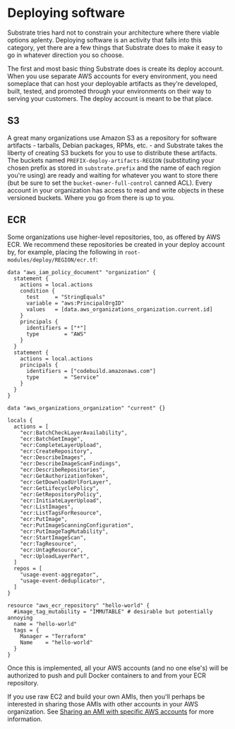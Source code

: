 # Deploying software

Substrate tries hard not to constrain your architecture where there viable options aplenty. Deploying software is an activity that falls into this category, yet there are a few things that Substrate does to make it easy to go in whatever direction you so choose.

The first and most basic thing Substrate does is create its deploy account. When you use separate AWS accounts for every environment, you need someplace that can host your deployable artifacts as they're developed, built, tested, and promoted through your environments on their way to serving your customers. The deploy account is meant to be that place.

## S3

A great many organizations use Amazon S3 as a repository for software artifacts - tarballs, Debian packages, RPMs, etc. - and Substrate takes the liberty of creating S3 buckets for you to use to distribute these artifacts. The buckets named `PREFIX-deploy-artifacts-REGION` (substituting your chosen prefix as stored in `substrate.prefix` and the name of each region you're using) are ready and waiting for whatever you want to store there (but be sure to set the `bucket-owner-full-control` canned ACL). Every account in your organization has access to read and write objects in these versioned buckets. Where you go from there is up to you.

## ECR

Some organizations use higher-level repositories, too, as offered by AWS ECR. We recommend these repositories be created in your deploy account by, for example, placing the following in `root-modules/deploy/REGION/ecr.tf`:

    data "aws_iam_policy_document" "organization" {
      statement {
        actions = local.actions
        condition {
          test     = "StringEquals"
          variable = "aws:PrincipalOrgID"
          values   = [data.aws_organizations_organization.current.id]
        }
        principals {
          identifiers = ["*"]
          type        = "AWS"
        }
      }
      statement {
        actions = local.actions
        principals {
          identifiers = ["codebuild.amazonaws.com"]
          type        = "Service"
        }
      }
    }

    data "aws_organizations_organization" "current" {}

    locals {
      actions = [
        "ecr:BatchCheckLayerAvailability",
        "ecr:BatchGetImage",
        "ecr:CompleteLayerUpload",
        "ecr:CreateRepository",
        "ecr:DescribeImages",
        "ecr:DescribeImageScanFindings",
        "ecr:DescribeRepositories",
        "ecr:GetAuthorizationToken",
        "ecr:GetDownloadUrlForLayer",
        "ecr:GetLifecyclePolicy",
        "ecr:GetRepositoryPolicy",
        "ecr:InitiateLayerUpload",
        "ecr:ListImages",
        "ecr:ListTagsForResource",
        "ecr:PutImage",
        "ecr:PutImageScanningConfiguration",
        "ecr:PutImageTagMutability",
        "ecr:StartImageScan",
        "ecr:TagResource",
        "ecr:UntagResource",
        "ecr:UploadLayerPart",
      ]
      repos = [
        "usage-event-aggregator",
        "usage-event-deduplicator",
      ]
    }

    resource "aws_ecr_repository" "hello-world" {
      #image_tag_mutability = "IMMUTABLE" # desirable but potentially annoying
      name = "hello-world"
      tags = {
        Manager = "Terraform"
        Name    = "hello-world"
      }
    }

Once this is implemented, all your AWS accounts (and no one else's) will be authorized to push and pull Docker containers to and from your ECR repository.

If you use raw EC2 and build your own AMIs, then you'll perhaps be interested in sharing those AMIs with other accounts in your AWS organization. See [Sharing an AMI with specific AWS accounts](https://docs.aws.amazon.com/AWSEC2/latest/UserGuide/sharingamis-explicit.html) for more information.
